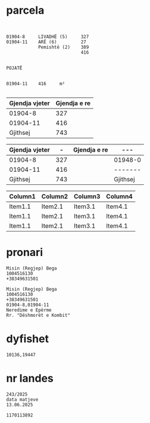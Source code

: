 # parcela

```


01904-8		LIVADHË (5) 	327
01904-11	ARË (6)	        27
		    Pemishtë (2)	389
                            416


POJATË


01904-11	416	    m²


```
| Gjendja vjeter | Gjendja e re |
| -------------- | --------------- |
| 01904-8 | 327 | | 01948-0 | 327 |
| 01904-11 | 416 |
| Gjithsej | 743 | | Gjithsej | 743 |

| Gjendja vjeter | - | Gjendja e re | --- |
| --------------- | --------------- | --------------- | --------------- |
| 01904-8 | 327 | | 01948-0 | 743 |
| 01904-11 | 416 | | ------- | ------- |
| Gjithsej | 743 | | Gjithsej | 743 |

| Column1 | Column2 | Column3 | Column4 |
| --------------- | --------------- | --------------- | --------------- |
| Item1.1 | Item2.1 | Item3.1 | Item4.1 |
| Item1.1 | Item2.1 | Item3.1 | Item4.1 |
| Item1.1 | Item2.1 | Item3.1 | Item4.1 |




# pronari

```
Misin (Regjep) Bega
1004516130
+38349631501

Misin (Regjep) Bega
1004516130
+38349631501
01904-8,01904-11
Neredime e Epërme
Rr. "Dëshmorët e Kombit"

```

# dyfishet

```
10136,19447

```


# nr landes
```
243/2025
data matjeve
13.06.2025

1170113892


```
